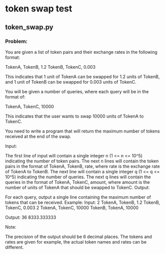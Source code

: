 # token swap test 

## token_swap.py

### Problem:

You are given a list of token pairs and their exchange rates in the following format:

TokenA, TokenB, 1.2
TokenB, TokenC, 0.003

This indicates that 1 unit of TokenA can be swapped for 1.2 units of TokenB, and 1 unit of TokenB can be swapped for 0.003 units of TokenC.

You will be given a number of queries, where each query will be in the format of:

TokenA, TokenC, 10000

This indicates that the user wants to swap 10000 units of TokenA to TokenC.

You need to write a program that will return the maximum number of tokens received at the end of the swap.

Input:

The first line of input will contain a single integer n (1 <= n <= 10^5) indicating the number of token pairs.
The next n lines will contain the token pairs in the format of TokenA, TokenB, rate, where rate is the exchange rate of TokenA to TokenB.
The next line will contain a single integer q (1 <= q <= 10^5) indicating the number of queries.
The next q lines will contain the queries in the format of TokenA, TokenC, amount, where amount is the number of units of TokenA that should be swapped to TokenC.
Output:

For each query, output a single line containing the maximum number of tokens that can be received.
Example:
Input:
2
TokenA, TokenB, 1.2
TokenB, TokenC, 0.003
2
TokenA, TokenC, 10000
TokenB, TokenA, 10000

Output:
36
8333.333333

Note:

The precision of the output should be 6 decimal places.
The tokens and rates are given for example, the actual token names and rates can be different.